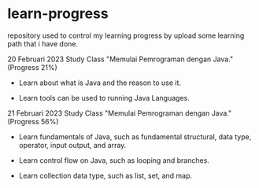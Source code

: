 # learn-progress
repository used to control my learning progress by upload some learning path that i have done.

20 Februari 2023
Study Class  "Memulai Pemrograman dengan Java." (Progress 21%)

* Learn about what is Java and the reason to use it.

* Learn tools can be used to running Java Languages.


21 Februari 2023
Study Class "Memulai Pemrograman dengan Java." (Progress 56%)
  
  * Learn fundamentals of Java, such as fundamental structural, data type, operator, input output, and array.

  * Learn control flow on Java, such as looping and branches.

  * Learn collection data type, such as list, set, and map.
